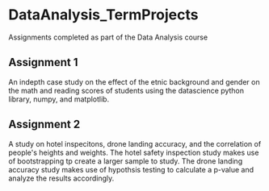 # DataAnalysis_TermProjects
Assignments completed as part of the Data Analysis course

## Assignment 1
An indepth case study on the effect of the etnic background and gender on the math and reading scores of students using the datascience python library, numpy, and matplotlib.

## Assignment 2
A study on hotel inspecitons, drone landing accuracy, and the correlation of people's heights and weights. The hotel safety inspection study makes use of bootstrapping tp create a larger sample to study. The drone landing accuracy study makes use of hypothsis testing to calculate a p-value and analyze the results accordingly.
